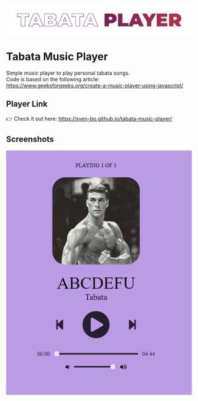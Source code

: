 ![Logo](/logo.png?raw=true "Logo")

# Tabata Music Player

Simple music player to play personal tabata songs.<br/>Code is based on the following article: https://www.geeksforgeeks.org/create-a-music-player-using-javascript/

## Player Link
👉 Check it out here: https://sven-bo.github.io/tabata-music-player/

## Screenshots

![Player Demo](/demo.jpg?raw=true "Player Demo")


